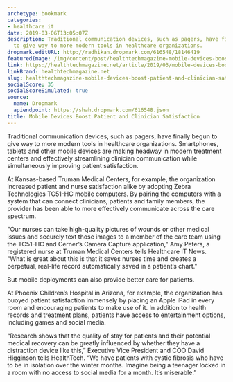 ```yaml
---
archetype: bookmark
categories:
- healthcare it
date: 2019-03-06T13:05:07Z
description: Traditional communication devices, such as pagers, have finally begun
  to give way to more modern tools in healthcare organizations.
dropmark.editURL: http://radhikan.dropmark.com/616548/18146419
featuredImage: /img/content/post/healthtechmagazine-mobile-devices-boost-patient-and-clinician-satisfaction.jpg
link: https://healthtechmagazine.net/article/2019/03/mobile-devices-boost-patient-and-clinician-satisfaction
linkBrand: healthtechmagazine.net
slug: healthtechmagazine-mobile-devices-boost-patient-and-clinician-satisfaction
socialScore: 35
socialScoreSimulated: true
source:
  name: Dropmark
  apiendpoint: https://shah.dropmark.com/616548.json
title: Mobile Devices Boost Patient and Clinician Satisfaction
---
```

Traditional communication devices, such as pagers, have finally begun to give way to more modern tools in healthcare organizations. Smartphones, tablets and other mobile devices are making headway in modern treatment centers and effectively streamlining clinician communication while simultaneously improving patient satisfaction.

At Kansas-based Truman Medical Centers, for example, the organization increased patient and nurse satisfaction alike by adopting Zebra Technologies TC51-HC mobile computers. By pairing the computers with a system that can connect clinicians, patients and family members, the provider has been able to more effectively communicate across the care spectrum.

"Our nurses can take high-quality pictures of wounds or other medical issues and securely text those images to a member of the care team using the TC51-HC and Cerner’s Camera Capture application," Amy Peters, a registered nurse at Truman Medical Centers tells Healthcare IT News. "What is great about this is that it saves nurses time and creates a perpetual, real-life record automatically saved in a patient’s chart."

But mobile deployments can also provide better care for patients.

At Phoenix Children’s Hospital in Arizona, for example, the organization has buoyed patient satisfaction immensely by placing an Apple iPad in every room and encouraging patients to make use of it. In addition to health records and treatment plans, patients have access to entertainment options, including games and social media.

“Research shows that the quality of stay for patients and their potential medical recovery can be greatly influenced by whether they have a distraction device like this,” Executive Vice President and COO David Higginson tells HealthTech. “We have patients with cystic fibrosis who have to be in isolation over the winter months. Imagine being a teenager locked in a room with no access to social media for a month. It’s miserable.”

